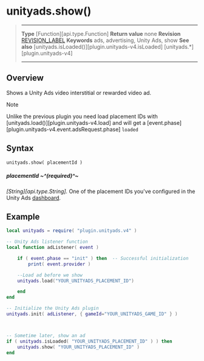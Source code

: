 # unityads.show()

> --------------------- ------------------------------------------------------------------------------------------
> __Type__              [Function][api.type.Function]
> __Return value__      none
> __Revision__          [REVISION_LABEL](REVISION_URL)
> __Keywords__          ads, advertising, Unity Ads, show
> __See also__          [unityads.isLoaded()][plugin.unityads-v4.isLoaded]
>						[unityads.*][plugin.unityads-v4]
> --------------------- ------------------------------------------------------------------------------------------


## Overview

Shows a Unity Ads video interstitial or rewarded video ad.

<div class="guide-notebox">
<div class="notebox-title">Note</div>

Unlike the previous plugin you need load placement IDs with [unityads.load()][plugin.unityads-v4.load] and will get a [event.phase][plugin.unityads-v4.event.adsRequest.phase] `loaded`

</div>


## Syntax

    unityads.show( placementId )

##### placementId ~^(required)^~
_[String][api.type.String]._ One of the placement IDs you've configured in the Unity&nbsp;Ads [dashboard](https://unity3d.com/services/ads).


## Example

``````lua
local unityads = require( "plugin.unityads.v4" )

-- Unity Ads listener function
local function adListener( event )

	if ( event.phase == "init" ) then  -- Successful initialization
		print( event.provider )

    --Load ad before we show
    unityads.load("YOUR_UNITYADS_PLACEMENT_ID")

	end
end

-- Initialize the Unity Ads plugin
unityads.init( adListener, { gameId="YOUR_UNITYADS_GAME_ID" } )



-- Sometime later, show an ad
if ( unityads.isLoaded( "YOUR_UNITYADS_PLACEMENT_ID" ) ) then
	unityads.show( "YOUR_UNITYADS_PLACEMENT_ID" )
end
``````
